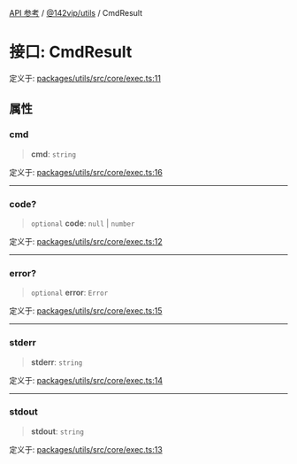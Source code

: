 [API 参考](../../../index.md) / [@142vip/utils](../index.md) / CmdResult

# 接口: CmdResult

定义于: [packages/utils/src/core/exec.ts:11](https://github.com/142vip/core-x/blob/bdff6769b69266ddfe7392709afaa643b39c00f4/packages/utils/src/core/exec.ts#L11)

## 属性

### cmd

> **cmd**: `string`

定义于: [packages/utils/src/core/exec.ts:16](https://github.com/142vip/core-x/blob/bdff6769b69266ddfe7392709afaa643b39c00f4/packages/utils/src/core/exec.ts#L16)

***

### code?

> `optional` **code**: `null` \| `number`

定义于: [packages/utils/src/core/exec.ts:12](https://github.com/142vip/core-x/blob/bdff6769b69266ddfe7392709afaa643b39c00f4/packages/utils/src/core/exec.ts#L12)

***

### error?

> `optional` **error**: `Error`

定义于: [packages/utils/src/core/exec.ts:15](https://github.com/142vip/core-x/blob/bdff6769b69266ddfe7392709afaa643b39c00f4/packages/utils/src/core/exec.ts#L15)

***

### stderr

> **stderr**: `string`

定义于: [packages/utils/src/core/exec.ts:14](https://github.com/142vip/core-x/blob/bdff6769b69266ddfe7392709afaa643b39c00f4/packages/utils/src/core/exec.ts#L14)

***

### stdout

> **stdout**: `string`

定义于: [packages/utils/src/core/exec.ts:13](https://github.com/142vip/core-x/blob/bdff6769b69266ddfe7392709afaa643b39c00f4/packages/utils/src/core/exec.ts#L13)
